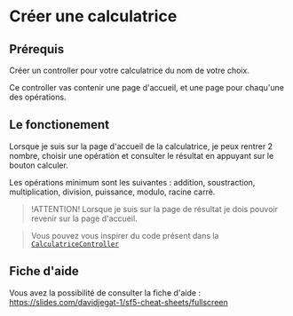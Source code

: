 # Créer une calculatrice

## Prérequis

Créer un controller pour votre calculatrice du nom de votre choix.

Ce controller vas contenir une page d'accueil, et une page pour chaqu'une
des opérations.

## Le fonctionement

Lorsque je suis sur la page d'accueil de la calculatrice, je peux
rentrer 2 nombre, choisir une opération et consulter le résultat
en appuyant sur le bouton calculer.

Les opérations minimum sont les suivantes : addition, soustraction,
multiplication, division, puissance, modulo, racine carrè.

> !ATTENTION! Lorsque je suis sur la page de résultat je dois pouvoir
> revenir sur la page d'accueil.

> Vous pouvez vous inspirer du code présent dans la [`CalculatriceController`](../src/Controller/CalculatriceController.php)

## Fiche d'aide

Vous avez la possibilité de consulter la fiche d'aide : https://slides.com/davidjegat-1/sf5-cheat-sheets/fullscreen
